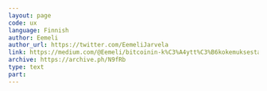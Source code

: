 ```yaml
---
layout: page
code: ux
language: Finnish
author: Eemeli
author_url: https://twitter.com/EemeliJarvela
link: https://medium.com/@Eemeli/bitcoinin-k%C3%A4ytt%C3%B6kokemuksesta-e15faee48eb4
archive: https://archive.ph/N9fRb
type: text
part: 
---
```

